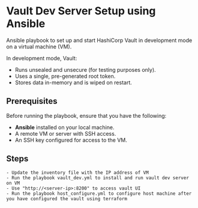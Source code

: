 # Vault Dev Server Setup using Ansible

Ansible playbook to set up and start HashiCorp Vault in development mode on a virtual machine (VM). 

In development mode, Vault:
- Runs unsealed and unsecure (for testing purposes only).
- Uses a single, pre-generated root token.
- Stores data in-memory and is wiped on restart.

## Prerequisites

Before running the playbook, ensure that you have the following:

- **Ansible** installed on your local machine.
- A remote VM or server with SSH access.
- An SSH key configured for access to the VM.

## Steps
    
    - Update the inventory file with the IP address of VM
    - Run the playbook vault_dev.yml to install and run vault dev server on VM
    - Use "http://<server-ip>:8200" to access vault UI
    - Run the playbook host_configure.yml to configure host machine after you have configured the vault using terraform